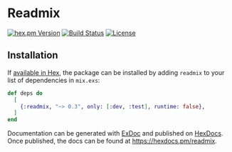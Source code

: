 # Readmix

<!-- rdmx :badges
    hexpm         : "readmix?color=4e2a8e"
    github_action : "lud/readmix/elixir.yaml?label=CI&branch=main"
    license       : readmix
    -->
[![hex.pm Version](https://img.shields.io/hexpm/v/readmix?color=4e2a8e)](https://hex.pm/packages/readmix)
[![Build Status](https://img.shields.io/github/actions/workflow/status/lud/readmix/elixir.yaml?label=CI&branch=main)](https://github.com/lud/readmix/actions/workflows/elixir.yaml?query=branch%3Amain)
[![License](https://img.shields.io/hexpm/l/readmix.svg)](https://hex.pm/packages/readmix)
<!-- rdmx /:badges -->

## Installation

If [available in Hex](https://hex.pm/docs/publish), the package can be installed
by adding `readmix` to your list of dependencies in `mix.exs`:

<!-- rdmx :app_dep only:"dev,test" runtime:false vsn:$app_vsn -->
```elixir
def deps do
  [
    {:readmix, "~> 0.3", only: [:dev, :test], runtime: false},
  ]
end
```
<!-- rdmx /:app_dep -->

Documentation can be generated with [ExDoc](https://github.com/elixir-lang/ex_doc)
and published on [HexDocs](https://hexdocs.pm). Once published, the docs can
be found at <https://hexdocs.pm/readmix>.

